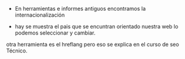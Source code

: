 * En herramientas e informes antiguos encontramos la internacionalización

*  hay se muestra el pais que se encuntran orientado nuestra web lo podemos seleccionar y cambiar.

otra herramienta es el hreflang pero eso se explica en el curso de seo Técnico.
